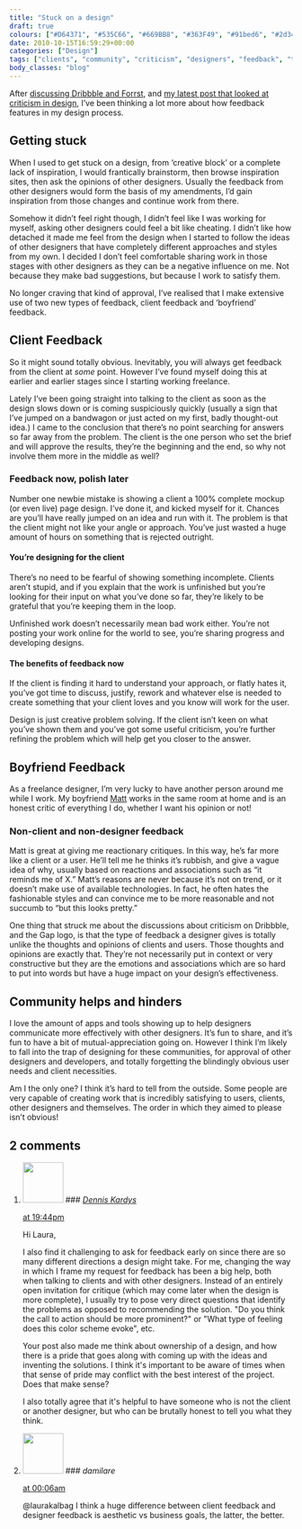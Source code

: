 ```yaml
---
title: "Stuck on a design"
draft: true
colours: ["#D64371", "#535C66", "#669BB8", "#363F49", "#91bed6", "#2d343c", "#ef80a3"]
date: 2010-10-15T16:59:29+00:00
categories: ["Design"]
tags: ["clients", "community", "criticism", "designers", "feedback", "trends", "users"]
body_classes: "blog"
---
```


After [discussing Dribbble and Forrst](/dribbble-and-forrst-for-client-project-feedback/ "Using Dribbble and Forrst for feedback on a client project"), and [my latest post that looked at criticism in design](/good-old-designer-snobbery-is-live-and-kicking/ "Good old designer snobbery is alive and kicking"), I’ve been thinking a lot more about how feedback features in my design process.

## Getting stuck

When I used to get stuck on a design, from ‘creative block’ or a complete lack of inspiration, I would frantically brainstorm, then browse inspiration sites, then ask the opinions of other designers. Usually the feedback from other designers would form the basis of my amendments, I’d gain inspiration from those changes and continue work from there.

Somehow it didn’t feel right though, I didn’t feel like I was working for myself, asking other designers could feel a bit like cheating. I didn’t like how detached it made me feel from the design when I started to follow the ideas of other designers that have completely different approaches and styles from my own. I decided I don’t feel comfortable sharing work in those stages with other designers as they can be a negative influence on me. Not because they make bad suggestions, but because I work to satisfy them.

No longer craving that kind of approval, I’ve realised that I make extensive use of two new types of feedback, client feedback and ‘boyfriend’ feedback.

## Client Feedback

So it might sound totally obvious. Inevitably, you will always get feedback from the client at *some* point. However I’ve found myself doing this at earlier and earlier stages since I starting working freelance.

Lately I’ve been going straight into talking to the client as soon as the design slows down or is coming suspiciously quickly (usually a sign that I’ve jumped on a bandwagon or just acted on my first, badly thought-out idea.) I came to the conclusion that there’s no point searching for answers so far away from the problem. The client is the one person who set the brief and will approve the results, they’re the beginning and the end, so why not involve them more in the middle as well?

### Feedback now, polish later

Number one newbie mistake is showing a client a 100% complete mockup (or even live) page design. I’ve done it, and kicked myself for it. Chances are you’ll have really jumped on an idea and run with it. The problem is that the client might not like your angle or approach. You’ve just wasted a huge amount of hours on something that is rejected outright.

#### You’re designing for the client

There’s no need to be fearful of showing something incomplete. Clients aren’t stupid, and if you explain that the work is unfinished but you’re looking for their input on what you’ve done so far, they’re likely to be grateful that you’re keeping them in the loop.

Unfinished work doesn’t necessarily mean bad work either. You’re not posting your work online for the world to see, you’re sharing progress and developing designs.

#### The benefits of feedback now

If the client is finding it hard to understand your approach, or flatly hates it, you’ve got time to discuss, justify, rework and whatever else is needed to create something that your client loves and you know will work for the user.

Design is just creative problem solving. If the client isn’t keen on what you’ve shown them and you’ve got some useful criticism, you’re further refining the problem which will help get you closer to the answer.

## Boyfriend Feedback

As a freelance designer, I’m very lucky to have another person around me while I work. My boyfriend [Matt](http://twitter.com/MatthewFuller "Matt Fuller on Twitter") works in the same room at home and is an honest critic of everything I do, whether I want his opinion or not!

### Non-client and non-designer feedback

Matt is great at giving me reactionary critiques. In this way, he’s far more like a client or a user. He’ll tell me he thinks it’s rubbish, and give a vague idea of why, usually based on reactions and associations such as “it reminds me of X.” Matt’s reasons are never because it’s not on trend, or it doesn’t make use of available technologies. In fact, he often hates the fashionable styles and can convince me to be more reasonable and not succumb to “but this looks pretty.”

One thing that struck me about the discussions about criticism on Dribbble, and the Gap logo, is that the type of feedback a designer gives is totally unlike the thoughts and opinions of clients and users. Those thoughts and opinions are exactly that. They’re not necessarily put in context or very constructive but they are the emotions and associations which are so hard to put into words but have a huge impact on your design’s effectiveness.

## Community helps and hinders

I love the amount of apps and tools showing up to help designers communicate more effectively with other designers. It’s fun to share, and it’s fun to have a bit of mutual-appreciation going on. However I think I’m likely to fall into the trap of designing for these communities, for approval of other designers and developers, and totally forgetting the blindingly obvious user needs and client necessities.

Am I the only one? I think it’s hard to tell from the outside. Some people are very capable of creating work that is incredibly satisfying to users, clients, other designers and themselves. The order in which they aimed to please isn’t obvious!

## 2 comments

<ol class="commentlist">
	<li class="comment even thread-even depth-1" id="li-comment-149">
			<div class="comment-author vcard">
			<img alt='' src='http://1.gravatar.com/avatar/aff5641764408271f7bc398f2097edd0?s=72&amp;d=mm&amp;r=g' srcset='http://1.gravatar.com/avatar/aff5641764408271f7bc398f2097edd0?s=144&amp;d=mm&amp;r=g 2x' class='avatar avatar-72 photo' height='72' width='72' />
### <cite class="fn"><a href='http://www.robotregime.com' rel='external nofollow' class='url'>Dennis Kardys</a></cite>
		</div>
		<aside class="comment-meta commentmetadata"><p><a href="#comment-149"><time datetime="2010-10-15T19:44:10+00:00" pubdate class="published">
		 at <span class="hours">19:44pm</span></time></a></p>
	</aside>
	<div class="comment-entry">
		Hi Laura,

I also find it challenging to ask for feedback early on since there are so many different directions a design might take. For me, changing the way in which I frame my request for feedback has been a big help, both when talking to clients and with other designers. Instead of an entirely open invitation for critique (which may come later when the design is more complete), I usually try to pose very direct questions that identify the problems as opposed to recommending the solution. &quot;Do you think the call to action should be more prominent?&quot; or &quot;What type of feeling does this color scheme evoke&quot;, etc.

Your post also made me think about ownership of a design, and how there is a pride that goes along with coming up with the ideas and inventing the solutions. I think it&#039;s important to be aware of times when that sense of pride may conflict with the best interest of the project. Does that make sense?

I also totally agree that it&#039;s helpful to have someone who is not the client or another designer, but who can be brutally honest to tell you what they think.
	</div>
</li>
	<li class="comment odd alt thread-odd thread-alt depth-1" id="li-comment-150">
			<div class="comment-author vcard">
			<img alt='' src='http://1.gravatar.com/avatar/d281a23b55db2b3d1d6b0be43791bf6b?s=72&amp;d=mm&amp;r=g' srcset='http://1.gravatar.com/avatar/d281a23b55db2b3d1d6b0be43791bf6b?s=144&amp;d=mm&amp;r=g 2x' class='avatar avatar-72 photo' height='72' width='72' />
### <cite class="fn">damilare</cite>
		</div>
		<aside class="comment-meta commentmetadata"><p><a href="#comment-150"><time datetime="2010-10-16T00:06:49+00:00" pubdate class="published">
		 at <span class="hours">00:06am</span></time></a></p>
	</aside>
	<div class="comment-entry">
		@laurakalbag I think a huge difference between client feedback and designer feedback is aesthetic vs business goals, the latter, the better.
	</div>
</li>
</ol>

	
